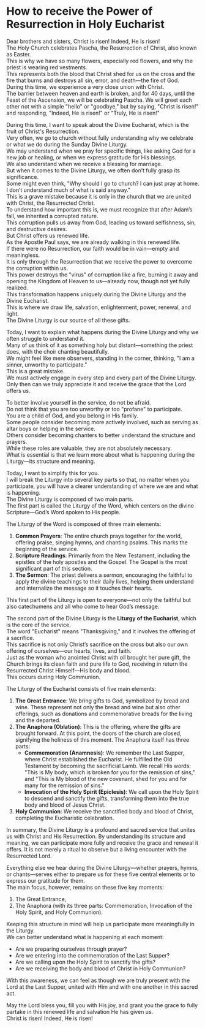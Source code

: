 # How to receive the Power of Resurrection in Holy Eucharist

Dear brothers and sisters, Christ is risen! Indeed, He is risen!  
The Holy Church celebrates Pascha, the Resurrection of Christ, also known as Easter.  
This is why we have so many flowers, especially red flowers, and why the priest is wearing red vestments.  
This represents both the blood that Christ shed for us on the cross and the fire that burns and destroys all sin, error, and death—the fire of God.  
During this time, we experience a very close union with Christ.  
The barrier between heaven and earth is broken, and for 40 days, until the Feast of the Ascension, we will be celebrating Pascha. We will greet each other not with a simple "hello" or "goodbye," but by saying, "Christ is risen!" and responding, "Indeed, He is risen!" or "Truly, He is risen!"  

During this time, I want to speak about the Divine Eucharist, which is the fruit of Christ's Resurrection.  
Very often, we go to church without fully understanding why we celebrate or what we do during the Sunday Divine Liturgy.  
We may understand when we pray for specific things, like asking God for a new job or healing, or when we express gratitude for His blessings.  
We also understand when we receive a blessing for marriage.  
But when it comes to the Divine Liturgy, we often don’t fully grasp its significance.  
Some might even think, "Why should I go to church? I can just pray at home. I don’t understand much of what is said anyway."  
This is a grave mistake because it is only in the church that we are united with Christ, the Resurrected Christ.  
To understand how important this is, we must recognize that after Adam’s fall, we inherited a corrupted nature.  
This corruption pulls us away from God, leading us toward selfishness, sin, and destructive desires.  
But Christ offers us renewed life.  
As the Apostle Paul says, we are already walking in this renewed life.  
If there were no Resurrection, our faith would be in vain—empty and meaningless.  
It is only through the Resurrection that we receive the power to overcome the corruption within us.  
This power destroys the "virus" of corruption like a fire, burning it away and opening the Kingdom of Heaven to us—already now, though not yet fully realized.  
This transformation happens uniquely during the Divine Liturgy and the Divine Eucharist.  
This is where we draw life, salvation, enlightenment, power, renewal, and light.  
The Divine Liturgy is our source of all these gifts.  

Today, I want to explain what happens during the Divine Liturgy and why we often struggle to understand it.  
Many of us think of it as something holy but distant—something the priest does, with the choir chanting beautifully.  
We might feel like mere observers, standing in the corner, thinking, "I am a sinner, unworthy to participate."  
This is a great mistake.  
We must actively engage in every step and every part of the Divine Liturgy.  
Only then can we truly appreciate it and receive the grace that the Lord offers us.  

To better involve yourself in the service, do not be afraid.  
Do not think that you are too unworthy or too "profane" to participate.  
You are a child of God, and you belong in His family.  
Some people consider becoming more actively involved, such as serving as altar boys or helping in the service.  
Others consider becoming chanters to better understand the structure and prayers.  
While these roles are valuable, they are not absolutely necessary.  
What is essential is that we learn more about what is happening during the Liturgy—its structure and meaning.  

Today, I want to simplify this for you.  
I will break the Liturgy into several key parts so that, no matter when you participate, you will have a clearer understanding of where we are and what is happening.  
The Divine Liturgy is composed of two main parts.  
The first part is called the Liturgy of the Word, which centers on the divine Scripture—God’s Word spoken to His people.

The Liturgy of the Word is composed of three main elements:  
1. **Common Prayers**: The entire church prays together for the world, offering praise, singing hymns, and chanting psalms. This marks the beginning of the service.  
2. **Scripture Readings**: Primarily from the New Testament, including the epistles of the holy apostles and the Gospel. The Gospel is the most significant part of this section.  
3. **The Sermon**: The priest delivers a sermon, encouraging the faithful to apply the divine teachings to their daily lives, helping them understand and internalize the message so it touches their hearts.  

This first part of the Liturgy is open to everyone—not only the faithful but also catechumens and all who come to hear God’s message.  

The second part of the Divine Liturgy is the **Liturgy of the Eucharist**, which is the core of the service.  
The word "Eucharist" means "Thanksgiving," and it involves the offering of a sacrifice.  
This sacrifice is not only Christ’s sacrifice on the cross but also our own offering of ourselves—our hearts, lives, and faith.  
Just as the woman who anointed Christ with oil brought her pure gift, the Church brings its clean faith and pure life to God, receiving in return the Resurrected Christ Himself—His body and blood.  
This occurs during Holy Communion.  

The Liturgy of the Eucharist consists of five main elements:  
1. **The Great Entrance**: We bring gifts to God, symbolized by bread and wine. These represent not only the bread and wine but also other offerings, such as donations and commemorative breads for the living and the departed.  
2. **The Anaphora (Oblation)**: This is the offering, where the gifts are brought forward. At this point, the doors of the church are closed, signifying the holiness of this moment. The Anaphora itself has three parts:  
   - **Commemoration (Anamnesis)**: We remember the Last Supper, where Christ established the Eucharist. He fulfilled the Old Testament by becoming the sacrificial Lamb. We recall His words: "This is My body, which is broken for you for the remission of sins," and "This is My blood of the new covenant, shed for you and for many for the remission of sins."  
   - **Invocation of the Holy Spirit (Epiclesis)**: We call upon the Holy Spirit to descend and sanctify the gifts, transforming them into the true body and blood of Jesus Christ.  
3. **Holy Communion**: We receive the sanctified body and blood of Christ, completing the Eucharistic celebration.  

In summary, the Divine Liturgy is a profound and sacred service that unites us with Christ and His Resurrection. By understanding its structure and meaning, we can participate more fully and receive the grace and renewal it offers. It is not merely a ritual to observe but a living encounter with the Resurrected Lord.

Everything else we hear during the Divine Liturgy—whether prayers, hymns, or chants—serves either to prepare us for these five central elements or to express our gratitude for them.  
The main focus, however, remains on these five key moments:  
1. The Great Entrance,  
2. The Anaphora (with its three parts: Commemoration, Invocation of the Holy Spirit, and Holy Communion).  

Keeping this structure in mind will help us participate more meaningfully in the Liturgy.  
We can better understand what is happening at each moment:  
- Are we preparing ourselves through prayer?  
- Are we entering into the commemoration of the Last Supper?  
- Are we calling upon the Holy Spirit to sanctify the gifts?  
- Are we receiving the body and blood of Christ in Holy Communion?  

With this awareness, we can feel as though we are truly present with the Lord at the Last Supper, united with Him and with one another in this sacred act.  

May the Lord bless you, fill you with His joy, and grant you the grace to fully partake in this renewed life and salvation He has given us.  
Christ is risen! Indeed, He is risen!

